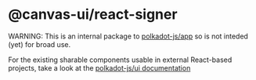 # @canvas-ui/react-signer

WARNING: This is an internal package to [polkadot-js/app](https://github.com/polkadot-js/app) so is not inteded (yet) for broad use.

For the existing sharable components usable in external React-based projects, take a look at the [polkadot-js/ui documentation](https://polkadot.js.org/ui/)
